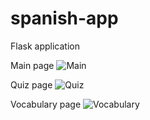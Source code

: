 # spanish-app
Flask application

Main page
![Main](https://drive.google.com/uc?export=view&id=1xH4zRVTEV0wFWwRGmmS59TsmmzZLIMI-)

Quiz page
![Quiz](https://drive.google.com/uc?export=view&id=170vh38RG0vQDJsecRJNFSN3c_AbEzzvQ)

Vocabulary page
![Vocabulary](https://drive.google.com/uc?export=view&id=124pdKAszhPmNvxe05yPgdS_BcaENvKoR)

